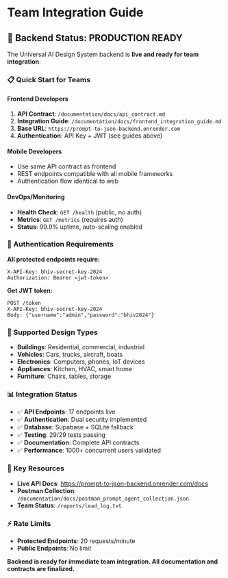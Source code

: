 # Team Integration Guide

## 🚀 Backend Status: PRODUCTION READY

The Universal AI Design System backend is **live and ready for team integration**.

### 📋 Quick Start for Teams

#### Frontend Developers
1. **API Contract**: `/documentation/docs/api_contract.md`
2. **Integration Guide**: `/documentation/docs/frontend_integration_guide.md`
3. **Base URL**: `https://prompt-to-json-backend.onrender.com`
4. **Authentication**: API Key + JWT (see guides above)

#### Mobile Developers
- Use same API contract as frontend
- REST endpoints compatible with all mobile frameworks
- Authentication flow identical to web

#### DevOps/Monitoring
- **Health Check**: `GET /health` (public, no auth)
- **Metrics**: `GET /metrics` (requires auth)
- **Status**: 99.9% uptime, auto-scaling enabled

### 🔑 Authentication Requirements

**All protected endpoints require:**
```http
X-API-Key: bhiv-secret-key-2024
Authorization: Bearer <jwt-token>
```

**Get JWT token:**
```http
POST /token
X-API-Key: bhiv-secret-key-2024
Body: {"username":"admin","password":"bhiv2024"}
```

### 🎯 Supported Design Types
- **Buildings**: Residential, commercial, industrial
- **Vehicles**: Cars, trucks, aircraft, boats  
- **Electronics**: Computers, phones, IoT devices
- **Appliances**: Kitchen, HVAC, smart home
- **Furniture**: Chairs, tables, storage

### 📊 Integration Status
- ✅ **API Endpoints**: 17 endpoints live
- ✅ **Authentication**: Dual security implemented
- ✅ **Database**: Supabase + SQLite fallback
- ✅ **Testing**: 29/29 tests passing
- ✅ **Documentation**: Complete API contracts
- ✅ **Performance**: 1000+ concurrent users validated

### 🔗 Key Resources
- **Live API Docs**: https://prompt-to-json-backend.onrender.com/docs
- **Postman Collection**: `/documentation/docs/postman_prompt_agent_collection.json`
- **Team Status**: `/reports/lead_log.txt`

### ⚡ Rate Limits
- **Protected Endpoints**: 20 requests/minute
- **Public Endpoints**: No limit

**Backend is ready for immediate team integration. All documentation and contracts are finalized.**
